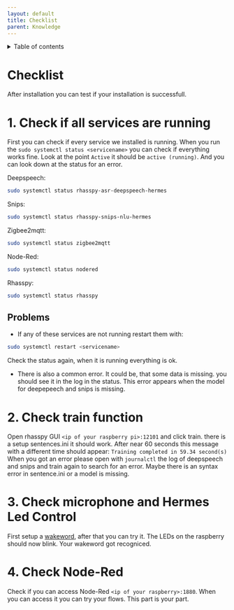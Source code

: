 ```yaml
---
layout: default
title: Checklist
parent: Knowledge
---
```


<details close markdown="block">
  <summary>
    Table of contents
  </summary>
  {: .text-delta }
1. TOC
{:toc}
</details>

# Checklist

After installation you can test if your installation is successfull.

# 1. Check if all services are running
First you can check if every service we installed is running.
When you run the `sudo systemctl status <servicename>` you can check if everything works fine.
Look at the point `Active` it should be `active (running)`. And you can look down at the status for an error.

Deepspeech:
```bash
sudo systemctl status rhasspy-asr-deepspeech-hermes
```
Snips:
```bash
sudo systemctl status rhasspy-snips-nlu-hermes
```
Zigbee2mqtt:
```bash
sudo systemctl status zigbee2mqtt
```
Node-Red:
```bash
sudo systemctl status nodered
```
Rhasspy:
```bash
sudo systemctl status rhasspy
```

## Problems
- If any of these services are not running restart them with:
```bash
sudo systemctl restart <servicename>
```
Check the status again, when it is running everything is ok.
- There is also a common error. It could be, that some data is missing. you should see it in the log in the status.
  This error appears when the model for deepepeech and snips is missing.

# 2. Check train function
Open rhasspy GUI `<ip of your raspberry pi>:12101` and click train. there is a setup sentences.ini it should work.
After near 60 seconds this message with a different time should appear: `Training completed in 59.34 second(s)`
When you got an error please open with `journalctl` the log of deepspeech and snips and train again to search for an error. 
Maybe there is an syntax error in sentence.ini or a model is missing.

# 3. Check microphone and Hermes Led Control
First setup a [wakeword](/pages/installation/manual/configuration.html#3-wake-word), after that you can try it.
The LEDs on the raspberry should now blink. Your wakeword got recogniced.

# 4. Check Node-Red
Check if you can access Node-Red `<ip of your raspberry>:1880`.
When you can access it you can try your flows. This part is your part.
